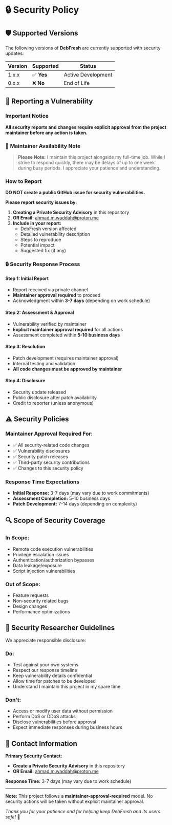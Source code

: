 # 🔒 Security Policy

## 🛡️ Supported Versions

The following versions of **DebFresh** are currently supported with security updates:

| Version | Supported          | Status        |
| ------- | ------------------ | ------------- |
| 1.x.x   | ✅ **Yes**         | Active Development |
| 0.x.x   | ❌ **No**          | End of Life |

## 🚨 Reporting a Vulnerability

### **Important Notice**
**All security reports and changes require explicit approval from the project maintainer before any action is taken.**

### 📅 **Maintainer Availability Note**
> **Please Note:** I maintain this project alongside my full-time job. While I strive to respond quickly, there may be delays of up to one week during busy periods. I appreciate your patience and understanding.

### How to Report
**DO NOT create a public GitHub issue for security vulnerabilities.**

**Please report security issues by:**
1. **Creating a Private Security Advisory** in this repository
2. **OR Email:** [ahmad.m.waddah@proton.me](mailto:ahmad.m.waddah@proton.me)
3. **Include in your report:**
   - DebFresh version affected
   - Detailed vulnerability description
   - Steps to reproduce
   - Potential impact
   - Suggested fix (if any)

### 🔒 **Security Response Process**

#### **Step 1: Initial Report**
- Report received via private channel
- **Maintainer approval required** to proceed
- Acknowledgment within **3-7 days** (depending on work schedule)

#### **Step 2: Assessment & Approval**
- Vulnerability verified by maintainer
- **Explicit maintainer approval required** for all actions
- Assessment completed within **5-10 business days**

#### **Step 3: Resolution**
- Patch development (requires maintainer approval)
- Internal testing and validation
- **All code changes must be approved by maintainer**

#### **Step 4: Disclosure**
- Security update released
- Public disclosure after patch availability
- Credit to reporter (unless anonymous)

## ⚠️ **Security Policies**

### **Maintainer Approval Required For:**
- ✅ All security-related code changes
- ✅ Vulnerability disclosures
- ✅ Security patch releases
- ✅ Third-party security contributions
- ✅ Changes to this security policy

### **Response Time Expectations**
- **Initial Response:** 3-7 days (may vary due to work commitments)
- **Assessment Completion:** 5-10 business days
- **Patch Development:** 7-14 days (depending on complexity)

## 🔍 **Scope of Security Coverage**

### **In Scope:**
- Remote code execution vulnerabilities
- Privilege escalation issues
- Authentication/authorization bypasses
- Data leakage/exposure
- Script injection vulnerabilities

### **Out of Scope:**
- Feature requests
- Non-security related bugs
- Design changes
- Performance optimizations

## 🤝 **Security Researcher Guidelines**

We appreciate responsible disclosure:

### **Do:**
- Test against your own systems
- Respect our response timeline
- Keep vulnerability details confidential
- Allow time for patches to be developed
- Understand I maintain this project in my spare time

### **Don't:**
- Access or modify user data without permission
- Perform DoS or DDoS attacks
- Disclose vulnerabilities before approval
- Expect immediate responses during business hours

## 📧 **Contact Information**

**Primary Security Contact:**
- **Create a Private Security Advisory** in this repository
- **OR Email:** [ahmad.m.waddah@proton.me](mailto:ahmad.m.waddah@proton.me)

**Response Time:** 3-7 days (may vary due to work schedule)

---

**Note:** This project follows a **maintainer-approval-required** model. No security actions will be taken without explicit maintainer approval.

*Thank you for your patience and for helping keep DebFresh and its users safe!* 🔐